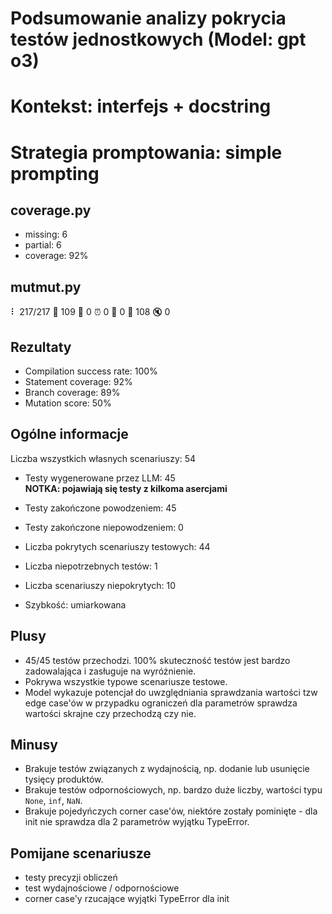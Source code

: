 # Podsumowanie analizy pokrycia testów jednostkowych (Model: gpt o3)
# Kontekst: interfejs + docstring
# Strategia promptowania: simple prompting

## coverage.py
- missing: 6
- partial: 6
- coverage: 92%

## mutmut.py
⠇ 217/217  🎉 109 🫥 0  ⏰ 0  🤔 0  🙁 108  🔇 0

## Rezultaty
- Compilation success rate: 100%
- Statement coverage: 92%
- Branch coverage: 89%
- Mutation score: 50%

## Ogólne informacje

Liczba wszystkich własnych scenariuszy: 54

- Testy wygenerowane przez LLM: 45
<br/> <strong>NOTKA: pojawiają się testy z kilkoma asercjami</strong>
- Testy zakończone powodzeniem: 45
- Testy zakończone niepowodzeniem: 0


- Liczba pokrytych scenariuszy testowych: 44
- Liczba niepotrzebnych testów: 1
- Liczba scenariuszy niepokrytych: 10
- Szybkość: umiarkowana

## Plusy

- 45/45 testów przechodzi. 100% skuteczność testów jest bardzo zadowalająca i zasługuje na wyróżnienie.
- Pokrywa wszystkie typowe scenariusze testowe.
- Model wykazuje potencjał do uwzględniania sprawdzania wartości tzw edge case'ów w przypadku ograniczeń dla parametrów sprawdza wartości skrajne czy przechodzą czy nie.

## Minusy

- Brakuje testów związanych z wydajnością, np. dodanie lub usunięcie tysięcy produktów.
- Brakuje testów odpornościowych, np. bardzo duże liczby, wartości typu `None`, `inf`, `NaN`.
- Brakuje pojedyńczych corner case'ów, niektóre zostały pominięte - dla init nie sprawdza dla 2 parametrów wyjątku TypeError.

## Pomijane scenariusze

- testy precyzji obliczeń
- test wydajnościowe / odpornościowe
- corner case'y rzucające wyjątki TypeError dla init

